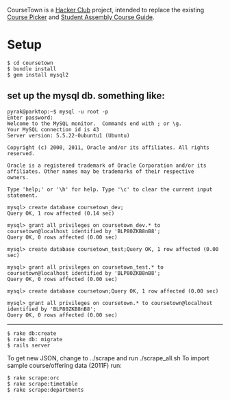 CourseTown is a [Hacker Club](http://hacktown.cs.dartmouth.edu) project, intended to replace the existing [Course Picker](http://hacktown.cs.dartmouth.edu/nose/) and [Student Assembly Course Guide](http://hacktown.cs.dartmouth.edu/gudru/). 

# Setup

```
$ cd coursetown
$ bundle install
$ gem install mysql2
```
set up the mysql db. something like:
-----------
```
pyrak@parktop:~$ mysql -u root -p
Enter password: 
Welcome to the MySQL monitor.  Commands end with ; or \g.
Your MySQL connection id is 43
Server version: 5.5.22-0ubuntu1 (Ubuntu)

Copyright (c) 2000, 2011, Oracle and/or its affiliates. All rights reserved.

Oracle is a registered trademark of Oracle Corporation and/or its
affiliates. Other names may be trademarks of their respective
owners.

Type 'help;' or '\h' for help. Type '\c' to clear the current input statement.

mysql> create database coursetown_dev;
Query OK, 1 row affected (0.14 sec)

mysql> grant all privileges on coursetown_dev.* to coursetown@localhost identified by 'BLP80ZKB8nB8';
Query OK, 0 rows affected (0.00 sec)

mysql> create database coursetown_test;Query OK, 1 row affected (0.00 sec)

mysql> grant all privileges on coursetown_test.* to coursetown@localhost identified by 'BLP80ZKB8nB8';
Query OK, 0 rows affected (0.00 sec)

mysql> create database coursetown;Query OK, 1 row affected (0.00 sec)

mysql> grant all privileges on coursetown.* to coursetown@localhost identified by 'BLP80ZKB8nB8';
Query OK, 0 rows affected (0.00 sec)
```

-----------
```
$ rake db:create
$ rake db: migrate
$ rails server
```


To get new JSON, change to ../scrape and run ./scrape_all.sh
To import sample course/offering data (2011F) run:

```
$ rake scrape:orc
$ rake scrape:timetable
$ rake scrape:departments
```
